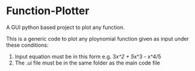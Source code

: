 # Function-Plotter
A GUI python based project to plot any function.

This is a generic code to plot any ploynomial function given as input under these conditions:
1. Input equation must be in this form e.g. 3*x^2 + 5*x^3 - x^4/5
2. The .ui file must be in the same folder as the main code file
